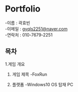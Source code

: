 # Portfolio
-이름 : 곽효빈  <br />
-이메일 : gyqls2251@naver.com  <br />
-연락처 : 010-7679-2251  <br />

## 목차
1.게임 개요

1) 게임 제목
  -FoxRun

2) 플랫폼
  -Windows10 OS 탑재 PC
